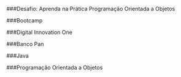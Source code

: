 ###Desafio: Aprenda na Prática Programação Orientada a Objetos

###Bootcamp

###Digital Innovation One

###Banco Pan

###Java

###Programação Orientada a Objetos
